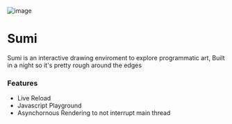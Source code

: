 ![image](https://github.com/user-attachments/assets/91d4648b-395d-4a6e-a1b3-91f25c0ba741)

# Sumi
Sumi is an interactive drawing enviroment to explore programmatic art, Built in a night so it's pretty rough around the edges

### Features
- Live Reload
- Javascript Playground
- Asynchornous Rendering to not interrupt main thread
